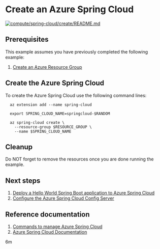 
# Create an Azure Spring Cloud

[![compute/spring-cloud/create/README.md](https://github.com/Azure-Samples/java-on-azure-examples/actions/workflows/compute_spring-cloud_create_README_md.yml/badge.svg)](https://github.com/Azure-Samples/java-on-azure-examples/actions/workflows/compute_spring-cloud_create_README_md.yml)

## Prerequisites

This example assumes you have previously completed the following example:

1. [Create an Azure Resource Group](../../../general/group/create/README.md)

<!-- workflow.cron(0 16 * * 2) -->
<!-- workflow.include(../../../general/group/create/README.md) -->

## Create the Azure Spring Cloud

To create the Azure Spring Cloud use the following command lines:

```shell
  az extension add --name spring-cloud

  export SPRING_CLOUD_NAME=springcloud-$RANDOM

  az spring-cloud create \
    --resource-group $RESOURCE_GROUP \
    --name $SPRING_CLOUD_NAME
```

## Cleanup

<!-- workflow.directOnly()

  az group delete --name $RESOURCE_GROUP --yes || true

  -->

Do NOT forget to remove the resources once you are done running the example.

## Next steps

1. [Deploy a Hello World Spring Boot application to Azure Spring Cloud](../config-server/README.md)
1. [Configure the Azure Spring Cloud Config Server](../config-server/README.md)

## Reference documentation

1. [Commands to manage Azure Spring Cloud](https://docs.microsoft.com/cli/azure/spring-cloud)
1. [Azure Spring Cloud Documentation](https://docs.microsoft.com/azure/spring-cloud/)

6m
